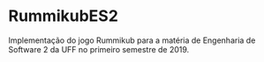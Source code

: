 # RummikubES2
Implementação do jogo Rummikub para a matéria de Engenharia de Software 2 da UFF no primeiro semestre de 2019.

